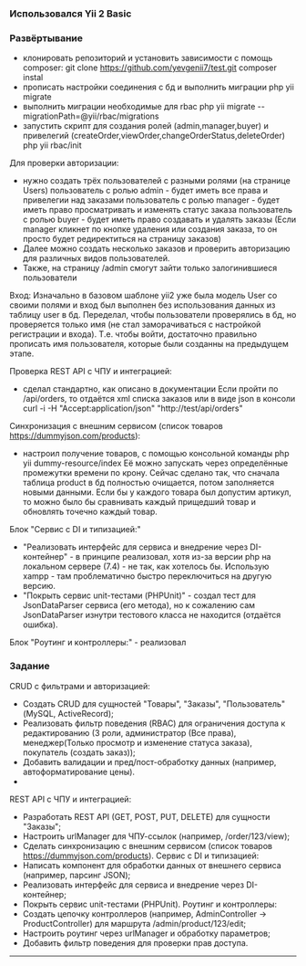 <h3>Использовался Yii 2 Basic</h3>

### Развёртывание
- клонировать репозиторий и установить зависимости с помощь composer:
git clone https://github.com/yevgenii7/test.git
composer instal
- прописать настройки соединения с бд и выполнить миграции
php yii migrate
- выполнить миграции необходимые для rbac
php yii migrate --migrationPath=@yii/rbac/migrations
- запустить скрипт для создания ролей (admin,manager,buyer) и привелегий (createOrder,viewOrder,changeOrderStatus,deleteOrder)
php yii rbac/init

Для проверки авторизации:
- нужно создать трёх пользователей с разными ролями (на странице Users)
пользователь с ролью admin - будет иметь все права и привелегии над заказами
пользователь с ролью manager - будет иметь право просматривать и изменять статус заказа
пользователь с ролью buyer - будет иметь право создавать и удалять заказы
(Если manager кликнет по кнопке удаления или создания заказа, то он просто будет редиректиться на страницу заказов)
- Далее можно создать несколько заказов и проверить авторизацию для различных видов пользователей.
- Также, на страницу /admin смогут зайти только залогинившиеся пользователи

Вход:
Изначально в базовом шаблоне yii2 уже была модель User со своими полями и вход был выполнен без использования данных из таблицу user в бд.
Переделал, чтобы пользователи проверялись в бд, но проверяется только имя (не стал заморачиваться с настройкой регистрации и входа). Т.е. 
чтобы войти, достаточно правильно прописать имя пользователя, которые были созданны на предыдущем этапе.

Проверка REST API с ЧПУ и интеграцией:
- сделал стандартно, как описано в документации
Если пройти по /api/orders, то отдаётся xml списка заказов или в виде json в консоли 
 curl -i -H "Accept:application/json" "http://test/api/orders"

Синхронизация с внешним сервисом (список товаров https://dummyjson.com/products):
- настроил получение товаров, с помощью консольной команды
 php yii dummy-resource/index
Её можно запускать через определённые промежутки времени по крону. Сейчас сделано так, что сначала таблица product в бд полностью очищается, 
потом заполняется новыми данными. Если бы у каждого товара был допустим артикул, то можно было бы сравнивать каждый прищедший товар и обновлять 
точечно каждый товар.

Блок "Сервис с DI и типизацией:"
- "Реализовать интерфейс для сервиса и внедрение через DI-контейнер" - в принципе реализовал, хотя из-за версии php на локальном 
сервере (7.4) - не так, как хотелось бы. Использую xampp - там проблематично быстро переключиться на другую версию.
- "Покрыть сервис unit-тестами (PHPUnit)" - создал тест для JsonDataParser сервиса (его метода), но к сожалению сам JsonDataParser изнутри тестового 
класса не находится (отдаётся ошибка).

Блок "Роутинг и контроллеры:" - реализовал



### Задание 
CRUD с фильтрами и авторизацией:
- Создать CRUD для сущностей "Товары", "Заказы", "Пользователь" (MySQL, ActiveRecord);
- Реализовать фильтр поведения (RBAC) для ограничения доступа к редактированию (3 роли, администратор (Все права), 
менеджер(Только просмотр и изменение статуса заказа), покупатель (создать заказ));
- Добавить валидации и пред/пост-обработку данных (например, автоформатирование цены).
- 
REST API с ЧПУ и интеграцией:
- Разработать REST API (GET, POST, PUT, DELETE) для сущности "Заказы";
- Настроить urlManager для ЧПУ-ссылок (например, /order/123/view);
- Сделать синхронизацию с внешним сервисом (список товаров https://dummyjson.com/products).
Сервис с DI и типизацией:
- Написать компонент для обработки данных от внешнего сервиса (например, парсинг JSON);
- Реализовать интерфейс для сервиса и внедрение через DI-контейнер;
- Покрыть сервис unit-тестами (PHPUnit).
Роутинг и контроллеры:
- Создать цепочку контроллеров (например, AdminController → ProductController) для маршрута /admin/product/123/edit;
- Настроить роутинг через urlManager и обработку параметров;
- Добавить фильтр поведения для проверки прав доступа.

------------

